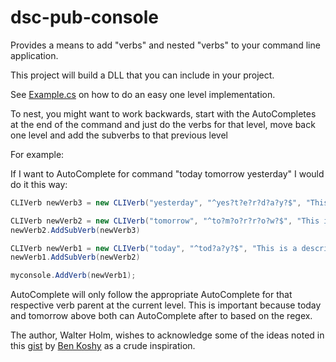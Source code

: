 # dsc-pub-console

Provides a means to add "verbs" and nested "verbs" to your command line application.

This project will build a DLL that you can include in your project.

See [Example.cs](./Example.cs) on how to do an easy one level implementation.

To nest, you might want to work backwards, start with the AutoCompletes at the end of the command
and just do the verbs for that level, move back one level and add the subverbs to that previous level

For example:

If I want to AutoComplete for command "today tomorrow yesterday" I would do it this way:

```c#
CLIVerb newVerb3 = new CLIVerb("yesterday", "^yes?t?e?r?d?a?y?$", "This is a description for using yesterday", "yesterday");

CLIVerb newVerb2 = new CLIVerb("tomorrow", "^to?m?o?r?r?o?w?$", "This is a description for using tomorrow", "tomorrow");
newVerb2.AddSubVerb(newVerb3)

CLIVerb newVerb1 = new CLIVerb("today", "^tod?a?y?$", "This is a description for using today", "today");
newVerb1.AddSubVerb(newVerb2)

myconsole.AddVerb(newVerb1);
```

AutoComplete will only follow the appropriate AutoComplete for that respective verb parent at the current level. This is
important because today and tomorrow above both can AutoComplete after to based on the regex.

The author, Walter Holm, wishes to acknowledge some of the ideas noted in this [gist](https://gist.github.com/benkoshy/7f6f28e158032534615773a9a1f73a10) by [Ben Koshy](https://github.com/benkoshy) as a crude inspiration. 

